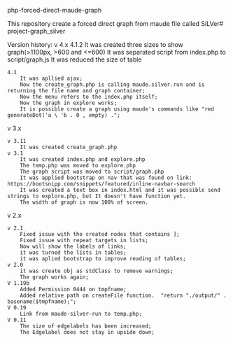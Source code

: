 php-forced-direct-maude-graph

This repository create a forced direct graph from maude file called SiLVer# project-graph_silver


Version history:
 v 4.x
    4.1.2
        It was created three sizes to show graph(>1100px, >600 and <=600)
        It was separated script from index.php to script/graph.js
        It was reduced the size of table

    4.1
        It was apllied ajax;  
        Now the create_graph.php is calling maude.silver.run and is returning the file name and graph container;  
        Now the menu refers to the index.php itself;  
        Now the graph in explore works;  
        It is possible create a graph using maude's commands like "red generateDot('a \ 'b . 0 , empty) .";  

 v 3.x  

    v 3.11  
        It was created create_graph.php  
    v 3.1
        It was created index.php and explore.php  
        The temp.php was moved to explore.php  
        The graph script was moved to script/graph.php  
        It was applied bootstrap on nav that was found on link: https://bootsnipp.com/snippets/featured/inline-navbar-search  
        It was created a text box in index.html and it was possible send strings to explore.php, but It doesn't have function yet.  
        The width of graph is now 100% of screen.   

v 2.x  

    v 2.1
        Fixed issue with the created nodes that contains ];  
        Fixed issue with repeat targets in lists;  
        Now will show the labels of links;  
        it was turned the lists in tables;  
        it was aplied bootstrap to improve reading of tables;  
    v 2.0
        it was create obj as stdClass to remove warnings;  
        The graph works again;  
    V 1.19b
        Added Permission 0444 on tmpfname;  
        Added relative path on createFile function.  "return "./output/" . basename($tmpfname);";  
    V 0.19
        Link from maude-silver-run to temp.php;  
    V 0.11
        The size of edgelabels has been increased;  
        The Edgelabel does not stay in upside down;  